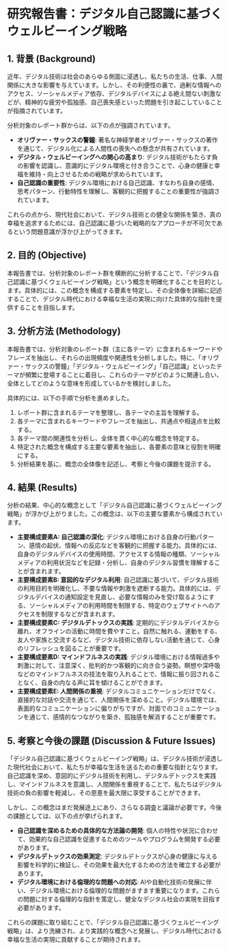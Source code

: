 # 研究報告書：デジタル自己認識に基づくウェルビーイング戦略

## 1. 背景 (Background)

近年、デジタル技術は社会のあらゆる側面に浸透し、私たちの生活、仕事、人間関係に大きな影響を与えています。しかし、その利便性の裏で、過剰な情報へのアクセス、ソーシャルメディア依存、デジタルデバイスによる絶え間ない刺激などが、精神的な疲労や孤独感、自己喪失感といった問題を引き起こしていることが指摘されています。

分析対象のレポート群からは、以下の点が強調されています。

*   **オリヴァー・サックスの警鐘**: 著名な神経学者オリヴァー・サックスの著作を通じて、デジタル化による人間性の喪失への懸念が共有されています。
*   **デジタル・ウェルビーイングへの関心の高まり**: デジタル技術がもたらす負の影響を認識し、意識的にデジタル環境と付き合うことで、心身の健康と幸福を維持・向上させるための戦略が求められています。
*   **自己認識の重要性**: デジタル環境における自己認識、すなわち自身の感情、思考パターン、行動特性を理解し、客観的に把握することの重要性が強調されています。

これらの点から、現代社会において、デジタル技術との健全な関係を築き、真の幸福を追求するためには、自己認識に基づいた戦略的なアプローチが不可欠であるという問題意識が浮かび上がってきます。

## 2. 目的 (Objective)

本報告書では、分析対象のレポート群を横断的に分析することで、「デジタル自己認識に基づくウェルビーイング戦略」という概念を明確化することを目的とします。具体的には、この概念を構成する要素を特定し、その全体像を詳細に記述することで、デジタル時代における幸福な生活の実現に向けた具体的な指針を提供することを目指します。

## 3. 分析方法 (Methodology)

本報告書では、分析対象のレポート群（主に各テーマ）に含まれるキーワードやフレーズを抽出し、それらの出現頻度や関連性を分析しました。特に、「オリヴァー・サックスの警鐘」「デジタル・ウェルビーイング」「自己認識」といったテーマが頻繁に登場することに着目し、これらのテーマがどのように関連し合い、全体としてどのような意味を形成しているかを検討しました。

具体的には、以下の手順で分析を進めました。

1.  レポート群に含まれるテーマを整理し、各テーマの主旨を理解する。
2.  各テーマに含まれるキーワードやフレーズを抽出し、共通点や相違点を比較する。
3.  各テーマ間の関連性を分析し、全体を貫く中心的な概念を特定する。
4.  特定された概念を構成する主要な要素を抽出し、各要素の意味と役割を明確にする。
5.  分析結果を基に、概念の全体像を記述し、考察と今後の課題を提示する。

## 4. 結果 (Results)

分析の結果、中心的な概念として「デジタル自己認識に基づくウェルビーイング戦略」が浮かび上がりました。この概念は、以下の主要な要素から構成されています。

-   **主要構成要素A: 自己認識の深化**: デジタル環境における自身の行動パターン、感情の起伏、情報への反応などを客観的に把握する能力。具体的には、自身のデジタルデバイスの使用時間、アクセスする情報の種類、ソーシャルメディアの利用状況などを記録・分析し、自身のデジタル習慣を理解することが含まれます。
-   **主要構成要素B: 意図的なデジタル利用**: 自己認識に基づいて、デジタル技術の利用目的を明確化し、不要な情報や刺激を遮断する能力。具体的には、デジタルデバイスの通知設定を見直し、必要な情報のみを受け取るようにする、ソーシャルメディアの利用時間を制限する、特定のウェブサイトへのアクセスを制限するなどが含まれます。
-   **主要構成要素C: デジタルデトックスの実践**: 定期的にデジタルデバイスから離れ、オフラインの活動に時間を費やすこと。自然に触れる、運動をする、友人や家族と交流するなど、デジタル技術に依存しない活動を通じて、心身のリフレッシュを図ることが重要です。
-   **主要構成要素D: マインドフルネスの実践**: デジタル環境における情報過多や刺激に対して、注意深く、批判的かつ客観的に向き合う姿勢。瞑想や深呼吸などのマインドフルネスの技法を取り入れることで、情報に振り回されることなく、自身の内なる声に耳を傾けることができます。
-   **主要構成要素E: 人間関係の重視**: デジタルコミュニケーションだけでなく、直接的な対話や交流を通じて、人間関係を深めること。デジタル環境では、表面的なコミュニケーションに偏りがちですが、対面でのコミュニケーションを通じて、感情的なつながりを築き、孤独感を解消することが重要です。

## 5. 考察と今後の課題 (Discussion & Future Issues)

「デジタル自己認識に基づくウェルビーイング戦略」は、デジタル技術が浸透した現代社会において、私たちが幸福な生活を送るための重要な指針となります。自己認識を深め、意図的にデジタル技術を利用し、デジタルデトックスを実践し、マインドフルネスを意識し、人間関係を重視することで、私たちはデジタル技術の負の影響を軽減し、その恩恵を最大限に享受することができます。

しかし、この概念はまだ発展途上にあり、さらなる調査と議論が必要です。今後の課題としては、以下の点が挙げられます。

*   **自己認識を深めるための具体的な方法論の開発**: 個人の特性や状況に合わせて、効果的な自己認識を促進するためのツールやプログラムを開発する必要があります。
*   **デジタルデトックスの効果測定**: デジタルデトックスが心身の健康に与える影響を科学的に検証し、その効果を最大化するための方法を確立する必要があります。
*   **デジタル環境における倫理的な問題への対応**: AIや自動化技術の発展に伴い、デジタル環境における倫理的な問題がますます重要になります。これらの問題に対する倫理的な指針を策定し、健全なデジタル社会の実現を目指す必要があります。

これらの課題に取り組むことで、「デジタル自己認識に基づくウェルビーイング戦略」は、より洗練され、より実践的な概念へと発展し、デジタル時代における幸福な生活の実現に貢献することが期待されます。
